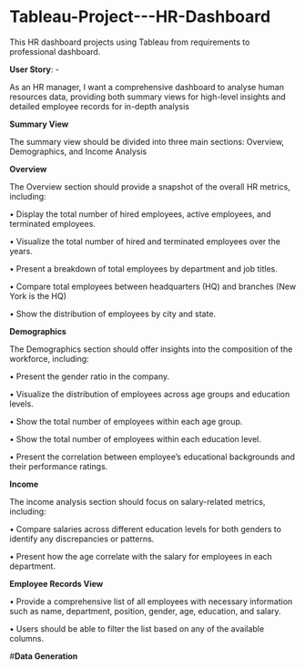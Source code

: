 # Tableau-Project---HR-Dashboard
This HR dashboard projects using Tableau from requirements to professional dashboard.

**User Story**: -

As an HR manager, I want a comprehensive dashboard to analyse human resources data, providing both summary views for high-level insights and detailed employee records for in-depth analysis

**Summary View**

The summary view should be divided into three main sections: Overview, Demographics, and Income Analysis

**Overview**

The Overview section should provide a snapshot of the overall HR metrics, including:

•	Display the total number of hired employees, active employees, and terminated employees.

•	Visualize the total number of hired and terminated employees over the years.

•	Present a breakdown of total employees by department and job titles.

•	Compare total employees between headquarters (HQ) and branches (New York is the HQ)

•	Show the distribution of employees by city and state.

**Demographics**

The Demographics section should offer insights into the composition of the workforce, including:

•	Present the gender ratio in the company.

•	Visualize the distribution of employees across age groups and education levels.

•	Show the total number of employees within each age group.

•	Show the total number of employees within each education level.

•	Present the correlation between employee’s educational backgrounds and their performance ratings.

**Income**

The income analysis section should focus on salary-related metrics, including:

•	Compare salaries across different education levels for both genders to identify any discrepancies or patterns.

•	Present how the age correlate with the salary for employees in each department.

**Employee Records View**

•	Provide a comprehensive list of all employees with necessary information such as name, department, position, gender, age, education, and salary.

•	Users should be able to filter the list based on any of the available columns.

#**Data Generation**
